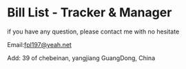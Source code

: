 # Bill List - Tracker & Manager
if you have any question, please contact me with no hesitate

Email:fpl197@yeah.net

Add: 39 of chebeinan, yangjiang GuangDong, China
